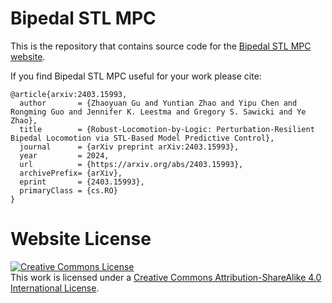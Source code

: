 # Bipedal STL MPC

This is the repository that contains source code for the [Bipedal STL MPC website](https://bipedal-stl-mpc.github.io).

If you find Bipedal STL MPC useful for your work please cite:
```
@article{arxiv:2403.15993,
  author       = {Zhaoyuan Gu and Yuntian Zhao and Yipu Chen and Rongming Guo and Jennifer K. Leestma and Gregory S. Sawicki and Ye Zhao},
  title        = {Robust-Locomotion-by-Logic: Perturbation-Resilient Bipedal Locomotion via STL-Based Model Predictive Control},
  journal      = {arXiv preprint arXiv:2403.15993},
  year         = 2024,
  url          = {https://arxiv.org/abs/2403.15993},
  archivePrefix= {arXiv},
  eprint       = {2403.15993},
  primaryClass = {cs.RO}
}
```

# Website License
<a rel="license" href="http://creativecommons.org/licenses/by-sa/4.0/"><img alt="Creative Commons License" style="border-width:0" src="https://i.creativecommons.org/l/by-sa/4.0/88x31.png" /></a><br />This work is licensed under a <a rel="license" href="http://creativecommons.org/licenses/by-sa/4.0/">Creative Commons Attribution-ShareAlike 4.0 International License</a>.

